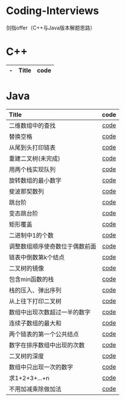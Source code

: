 # Coding-Interviews
剑指offer（C++与Java版本解题思路）

# C++
 -|Title|code
:-:|:-:|:-:

# Java
Title|code
:-|:-:
二维数组中的查找|[code](./Java/二维数组中的查找.java)
替换空格|[code](./Java/替换空格.java)
从尾到头打印链表|[code](./Java/从尾到头打印链表.java)
重建二叉树(未完成)|[code](./Java/重建二叉树.java)
用两个栈实现队列|[code](./Java/用两个栈实现队列.java)
旋转数组的最小数字|[code](./Java/旋转数组的最小数字.java)
斐波那契数列|[code](./Java/斐波那契数列.java)
跳台阶|[code](./Java/跳台阶.java)
变态跳台阶|[code](./Java/变态跳台阶.java)
矩形覆盖|[code](./Java/矩形覆盖.java)
二进制中1的个数|[code](./Java/二进制中1的个数.java)
调整数组顺序使奇数位于偶数前面|[code](./Java/调整数组顺序使奇数位于偶数前面.java)
链表中倒数第k个结点|[code](./Java/链表中倒数第k个结点.java)
二叉树的镜像|[code](./Java/二叉树的镜像.java)
包含min函数的栈|[code](./Java/包含min函数的栈.java)
栈的压入、弹出序列|[code](./Java/栈的压入、弹出序列.java)
从上往下打印二叉树|[code](./Java/从上往下打印二叉树.java)
数组中出现次数超过一半的数字|[code](./Java/数组中出现次数超过一半的数字.java)
连续子数组的最大和|[code](./Java/连续子数组的最大和.java)
两个链表的第一个公共结点|[code](./Java/两个链表的第一个公共结点.java)
数字在排序数组中出现的次数|[code](./Java/数字在排序数组中出现的次数.java)
二叉树的深度|[code](./Java/二叉树的深度.java)
数组中只出现一次的数字|[code](./Java/数组中只出现一次的数字.java)
求1+2+3+...+n|[code](./Java/求1+2+3+...+n.java)
不用加减乘除做加法|[code](./Java/不用加减乘除做加法.java)